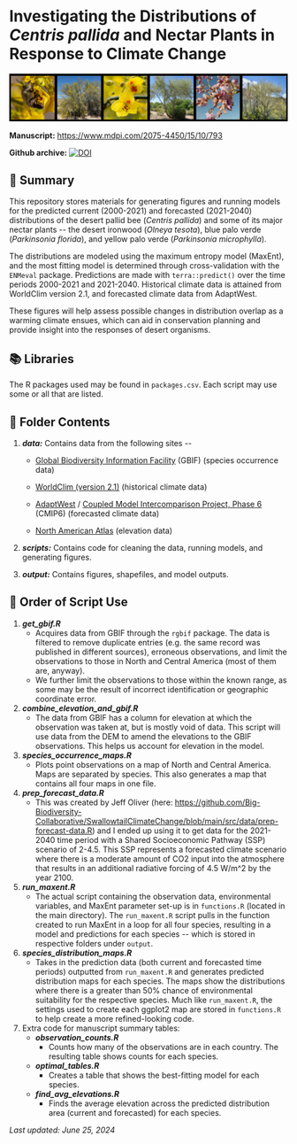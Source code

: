 # Investigating the Distributions of *Centris pallida* and Nectar Plants in Response to Climate Change

![](images/github_banner.png)

**Manuscript:** https://www.mdpi.com/2075-4450/15/10/793

**Github archive:** [![DOI](https://zenodo.org/badge/DOI/10.5281/zenodo.13777361.svg)](https://doi.org/10.5281/zenodo.13777361)


## 🐝 Summary

This repository stores materials for generating figures and running models for the predicted current (2000-2021) and forecasted (2021-2040) distributions of the desert pallid bee (*Centris pallida*) and some of its major nectar plants -- the desert ironwood (*Olneya tesota*), blue palo verde (*Parkinsonia florida*), and yellow palo verde (*Parkinsonia microphylla*).

The distributions are modeled using the maximum entropy model (MaxEnt), and the most fitting model is determined through cross-validation with the `ENMeval` package. Predictions are made with `terra::predict()` over the time periods 2000-2021 and 2021-2040. Historical climate data is attained from WorldClim version 2.1, and forecasted climate data from AdaptWest.

These figures will help assess possible changes in distribution overlap as a warming climate ensues, which can aid in conservation planning and provide insight into the responses of desert organisms.

## 📚 Libraries

The R packages used may be found in `packages.csv`. Each script may use some or all that are listed.

## 📂 Folder Contents

1.  ***data:*** Contains data from the following sites --

    -   [Global Biodiversity Information Facility](https://www.gbif.org/) (GBIF) (species occurrence data)

    -   [WorldClim (version 2.1)](http://www.worldclim.com/version2) (historical climate data)

    -   [AdaptWest](https://adaptwest.databasin.org/) / [Coupled Model Intercomparison Project, Phase 6](https://wcrp-cmip.org/cmip-phase-6-cmip6/) (CMIP6) (forecasted climate data)

    -   [North American Atlas](http://www.cec.org/north-american-environmental-atlas/elevation-2023/) (elevation data)

2.  ***scripts:*** Contains code for cleaning the data, running models, and generating figures.

3.  ***output:*** Contains figures, shapefiles, and model outputs.

## 📑 Order of Script Use

1.  ***get_gbif.R***
    -   Acquires data from GBIF through the `rgbif` package. The data is filtered to remove duplicate entries (e.g. the same record was published in different sources), erroneous observations, and limit the observations to those in North and Central America (most of them are, anyway).
    -   We further limit the observations to those within the known range, as some may be the result of incorrect identification or geographic coordinate error.
2.  ***combine_elevation_and_gbif.R***
    -   The data from GBIF has a column for elevation at which the observation was taken at, but is mostly void of data. This script will use data from the DEM to amend the elevations to the GBIF observations. This helps us account for elevation in the model.
3.  ***species_occurrence_maps.R***
    -   Plots point observations on a map of North and Central America. Maps are separated by species. This also generates a map that contains all four maps in one file.
4.  ***prep_forecast_data.R***
    -   This was created by Jeff Oliver (here: <https://github.com/Big-Biodiversity-Collaborative/SwallowtailClimateChange/blob/main/src/data/prep-forecast-data.R>) and I ended up using it to get data for the 2021-2040 time period with a Shared Socioeconomic Pathway (SSP) scenario of 2-4.5. This SSP represents a forecasted climate scenario where there is a moderate amount of CO2 input into the atmosphere that results in an additional radiative forcing of 4.5 W/m\^2 by the year 2100.
5.  ***run_maxent.R***
    -   The actual script containing the observation data, environmental variables, and MaxEnt parameter set-up is in `functions.R` (located in the main directory). The `run_maxent.R` script pulls in the function created to run MaxEnt in a loop for all four species, resulting in a model and predictions for each species -- which is stored in respective folders under `output`.
6.  ***species_distribution_maps.R***
    -   Takes in the prediction data (both current and forecasted time periods) outputted from `run_maxent.R` and generates predicted distribution maps for each species. The maps show the distributions where there is a greater than 50% chance of environmental suitability for the respective species. Much like `run_maxent.R`, the settings used to create each ggplot2 map are stored in `functions.R` to help create a more refined-looking code.
7.  Extra code for manuscript summary tables:
    -   ***observation_counts.R***
        -   Counts how many of the observations are in each country. The resulting table shows counts for each species.
    -   ***optimal_tables.R***
        -   Creates a table that shows the best-fitting model for each species.
    -   ***find_avg_elevations.R***
        -   Finds the average elevation across the predicted distribution area (current and forecasted) for each species.

*Last updated: June 25, 2024*
